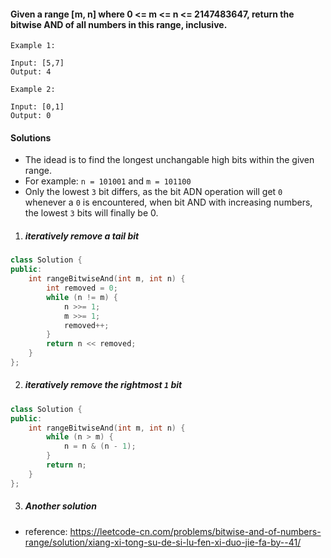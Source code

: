 #### Given a range [m, n] where 0 <= m <= n <= 2147483647, return the bitwise AND of all numbers in this range, inclusive.

```
Example 1:

Input: [5,7]
Output: 4

Example 2:

Input: [0,1]
Output: 0
```

#### Solutions

- The idead is to find the longest unchangable high bits within the given range.
- For example: `n = 101001` and `m = 101100`
- Only the lowest `3` bit differs, as the bit ADN operation will get `0` whenever a `0` is encountered, when bit AND with increasing numbers, the lowest `3` bits will finally be 0.

1. ##### iteratively remove a tail bit

```c++
class Solution {
public:
    int rangeBitwiseAnd(int m, int n) {
        int removed = 0;
        while (n != m) {
            n >>= 1;
            m >>= 1;
            removed++;
        }
        return n << removed;
    }
};
```


2. ##### iteratively remove the rightmost `1` bit

```c++
class Solution {
public:
    int rangeBitwiseAnd(int m, int n) {
        while (n > m) {
            n = n & (n - 1);
        }
        return n;
    }
};
```

3. ##### Another solution

- reference: https://leetcode-cn.com/problems/bitwise-and-of-numbers-range/solution/xiang-xi-tong-su-de-si-lu-fen-xi-duo-jie-fa-by--41/

